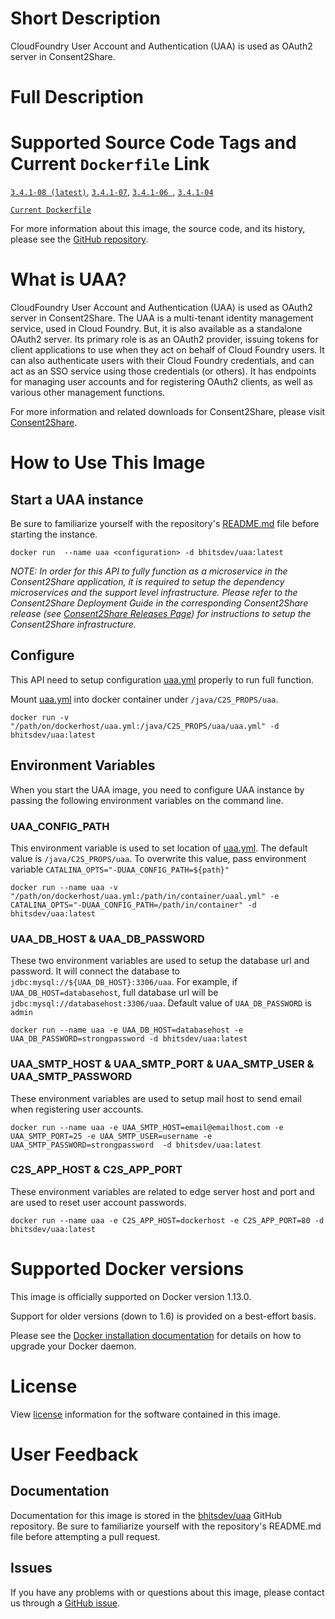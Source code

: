 # Short Description
CloudFoundry User Account and Authentication (UAA) is used as OAuth2 server in Consent2Share.

# Full Description

# Supported Source Code Tags and Current `Dockerfile` Link

[`3.4.1-08 (latest)`](https://github.com/bhits-dev/uaa/releases/tag/3.4.1-08), [`3.4.1-07`](https://github.com/bhits-dev/uaa/releases/tag/3.4.1-07), [`3.4.1-06 `](https://github.com/bhits-dev/uaa/releases/tag/3.4.1-06), [`3.4.1-04`](https://github.com/bhits-dev/uaa/releases/tag/3.4.1-04)

[`Current Dockerfile`](../docker/Dockerfile)

For more information about this image, the source code, and its history, please see the [GitHub repository](https://github.com/bhits-dev/uaa).

# What is UAA?

CloudFoundry User Account and Authentication (UAA) is used as OAuth2 server in Consent2Share. The UAA is a multi-tenant identity management service, used in Cloud Foundry. But, it is also available as a standalone OAuth2 server. Its primary role is as an OAuth2 provider, issuing tokens for client applications to use when they act on behalf of Cloud Foundry users. It can also authenticate users with their Cloud Foundry credentials, and can act as an SSO service using those credentials (or others). It has endpoints for managing user accounts and for registering OAuth2 clients, as well as various other management functions.

For more information and related downloads for Consent2Share, please visit [Consent2Share](https://bhits.github.io/consent2share/).

# How to Use This Image


## Start a UAA instance

Be sure to familiarize yourself with the repository's [README.md](https://github.com/bhits-dev/uaa) file before starting the instance.

`docker run  --name uaa <configuration> -d bhitsdev/uaa:latest`

*NOTE: In order for this API to fully function as a microservice in the Consent2Share application, it is required to setup the dependency microservices and the support level infrastructure. Please refer to the Consent2Share Deployment Guide in the corresponding Consent2Share release (see [Consent2Share Releases Page](https://github.com/bhits-dev/consent2share/releases)) for instructions to setup the Consent2Share infrastructure.*


## Configure

This API need to setup configuration [uaa.yml](https://github.com/bhits-dev/uaa/blob/master/config-template/uaa.yml) properly to run full function.  

Mount [uaa.yml](https://github.com/bhits-dev/uaa/blob/master/config-template/uaa.yml) into docker container under `/java/C2S_PROPS/uaa`.

`docker run -v "/path/on/dockerhost/uaa.yml:/java/C2S_PROPS/uaa/uaa.yml" -d bhitsdev/uaa:latest`

## Environment Variables

When you start the UAA image, you need to configure UAA instance by passing the following environment variables on the command line. 

### UAA_CONFIG_PATH

This environment variable is used to set location of [uaa.yml](https://github.com/bhits-dev/uaa/blob/master/config-template/uaa.yml). The default value is `/java/C2S_PROPS/uaa`. To overwrite this value, pass environment variable `CATALINA_OPTS="-DUAA_CONFIG_PATH=${path}"` 

`docker run --name uaa -v "/path/on/dockerhost/uaa.yml:/path/in/container/uaal.yml" -e CATALINA_OPTS="-DUAA_CONFIG_PATH=/path/in/container" -d bhitsdev/uaa:latest`

### UAA_DB_HOST & UAA_DB_PASSWORD

These two environment variables are used to setup the database url and password. It will connect the database to `jdbc:mysql://${UAA_DB_HOST}:3306/uaa`. For example, if `UAA_DB_HOST=databasehost`, full database url will be `jdbc:mysql://databasehost:3306/uaa`.  Default value of `UAA_DB_PASSWORD` is `admin`

`docker run --name uaa -e UAA_DB_HOST=databasehost -e UAA_DB_PASSWORD=strongpassword -d bhitsdev/uaa:latest`

### UAA_SMTP_HOST & UAA_SMTP_PORT & UAA_SMTP_USER & UAA_SMTP_PASSWORD

These environment variables are used to setup mail host to send email when registering user accounts.

`docker run --name uaa -e UAA_SMTP_HOST=email@emailhost.com -e UAA_SMTP_PORT=25 -e UAA_SMTP_USER=username -e UAA_SMTP_PASSWORD=strongpassword  -d bhitsdev/uaa:latest`

### C2S_APP_HOST & C2S_APP_PORT

These environment variables are related to edge server host and port and are used to reset user account passwords.

`docker run --name uaa -e C2S_APP_HOST=dockerhost -e C2S_APP_PORT=80 -d bhitsdev/uaa:latest`
  

# Supported Docker versions

This image is officially supported on Docker version 1.13.0.

Support for older versions (down to 1.6) is provided on a best-effort basis.

Please see the [Docker installation documentation](https://docs.docker.com/engine/installation/) for details on how to upgrade your Docker daemon.

# License

View [license](https://github.com/bhits-dev/uaa/blob/master/LICENSE) information for the software contained in this image.

# User Feedback

## Documentation 

Documentation for this image is stored in the [bhitsdev/uaa](https://github.com/bhits-dev/uaa) GitHub repository. Be sure to familiarize yourself with the repository's README.md file before attempting a pull request.

## Issues

If you have any problems with or questions about this image, please contact us through a [GitHub issue](https://github.com/bhits-dev/uaa/issues).